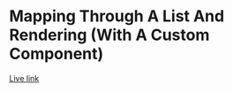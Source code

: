 # Mapping Through A List And Rendering (With A Custom Component)
[Live link](https://deploy-preview-8--transcendent-starburst-7f6d89.netlify.app/)
